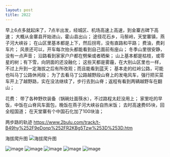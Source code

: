 ```yaml
---
layout: post
title: 2022
---
```


早上6点多就起床了，7点半出发，经城区、机场高速上高速，到金寨古碑下高速；
大概从金寨县开始进山，霍山县出山；
途径花石乡，马鬃岭，天堂寨镇，燕子河大峡谷；
在山区里基本都是上下，然后拐弯，没有直路和平路；
费油，费刹车片；
风景还可以，开车每次抬头都能看到自己面前有座山；
冬季山里很安静，没有一点声音；
沿路看到家家户户都在劈柴或者晒柴；
山上基本都是枯枝，或零星的树；有下雪，向阴面的还没融化；
这些天都是雾霾，在大别山区里也一样，不过上升到一定海拔之后有所改观；而且能看到蓝天；
基本走的红岭公路，可能也叫马丁公路休闲段；
为了去看马丁公路越野段山脊上的发电风车，强行把买菜车开上了越野路，实在没法继续了，步行去到山脊；返程有看到两辆越野车在翻山；

花费：
带了各种野炊装备（锅碗灶面筷水），不过路程太赶没用上；
家里吃的早饭，中饭在山脊风车面包，晚饭在燕子河大峡谷自热米饭；
去时高速费65块，回全程国道；
在天堂寨有个中国石化加了100块油；



两步路的轨迹
https://www.2bulu.com/track/t-B49hy%252F9eDonp%252FR2KBg5Tzw%253D%253D.htm

海拔爬升图
![海拔爬升图](https://user-images.githubusercontent.com/950850/149651620-39f9ea2c-22e5-40ac-a936-69bc9fc58ff0.jpeg)

![image](https://user-images.githubusercontent.com/950850/149651982-9f1de718-80b4-4d8c-b90c-293709ad602b.png)
![image](https://user-images.githubusercontent.com/950850/149651986-63f5674e-25ce-4644-ae11-ba803dcc024f.png)
![image](https://user-images.githubusercontent.com/950850/149651993-5353e2f6-e568-4ea3-b303-b0f1feb4cbb1.png)
![image](https://user-images.githubusercontent.com/950850/149651997-014883d3-b71f-4df4-a8b1-223365009a92.png)
![image](https://user-images.githubusercontent.com/950850/149652001-d934b1f3-6e47-4b1a-86d6-fe7dea91784b.png)

